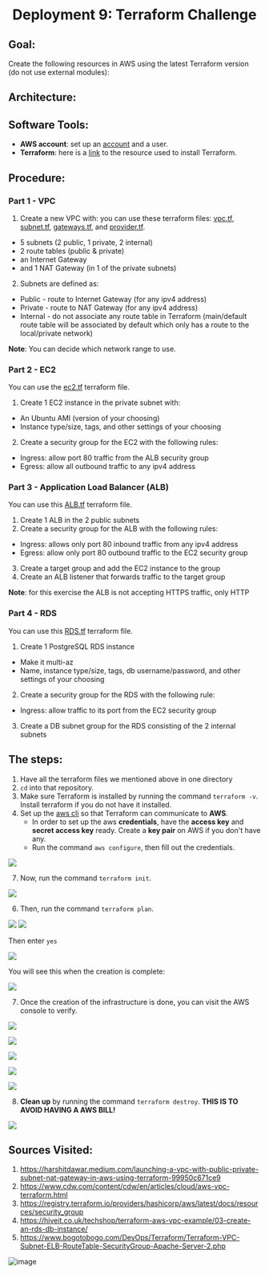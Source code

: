 <h1 align=center>Deployment 9: Terraform Challenge</h1>

## Goal: 

Create the following resources in AWS using the latest Terraform version (do not use external modules):

## Architecture:

## Software Tools:

   * **AWS account**: set up an [account](https://docs.aws.amazon.com/polly/latest/dg/setting-up.html) and a user.
   * **Terraform**: here is a [link](https://learn.hashicorp.com/tutorials/terraform/install-cli) to the resource used to install Terraform.

## Procedure:

### Part 1 - VPC
1. Create a new VPC with: you can use these terraform files: [vpc.tf](https://github.com/ibrahima1289/DEPLOY_09_TERRAFORM/blob/NAME/DEPLOYMENT9/vpc.tf), [subnet.tf](https://github.com/ibrahima1289/DEPLOY_09_TERRAFORM/blob/NAME/DEPLOYMENT9/subnet.tf), [gateways.tf](https://github.com/ibrahima1289/DEPLOY_09_TERRAFORM/blob/NAME/DEPLOYMENT9/gateways.tf), and [provider.tf](https://github.com/ibrahima1289/DEPLOY_09_TERRAFORM/blob/NAME/DEPLOYMENT9/provider.tf).
  * 5 subnets (2 public, 1 private, 2 internal)
  * 2 route tables (public & private)
  * an Internet Gateway
  * and 1 NAT Gateway (in 1 of the private subnets)

2. Subnets are defined as:
 * Public - route to Internet Gateway (for any ipv4 address)
 * Private - route to NAT Gateway (for any ipv4 address)
 * Internal - do not associate any route table in Terraform (main/default route table will be associated by default which only has a route to the local/private network)

**Note**: You can decide which network range to use.

### Part 2 - EC2

You can use the [ec2.tf](https://github.com/ibrahima1289/DEPLOY_09_TERRAFORM/blob/NAME/DEPLOYMENT9/ec2.tf) terraform file.
1. Create 1 EC2 instance in the private subnet with:
  * An Ubuntu AMI (version of your choosing)
  * Instance type/size, tags, and other settings of your choosing
2. Create a security group for the EC2 with the following rules:
  * Ingress: allow port 80 traffic from the ALB security group
  * Egress: allow all outbound traffic to any ipv4 address

### Part 3 - Application Load Balancer (ALB)

You can use this [ALB.tf](https://github.com/ibrahima1289/DEPLOY_09_TERRAFORM/blob/NAME/DEPLOYMENT9/ALB.tf) terraform file.

1. Create 1 ALB in the 2 public subnets
2. Create a security group for the ALB with the following rules:
  * Ingress: allows only port 80 inbound traffic from any ipv4 address
  * Egress: allow only port 80 outbound traffic to the EC2 security group
3. Create a target group and add the EC2 instance to the group
4. Create an ALB listener that forwards traffic to the target group

**Note**: for this exercise the ALB is not accepting HTTPS traffic, only HTTP

### Part 4 - RDS

You can use this [RDS.tf](https://github.com/ibrahima1289/DEPLOY_09_TERRAFORM/blob/NAME/DEPLOYMENT9/RDS.tf) terraform file.

1. Create 1 PostgreSQL RDS instance
  * Make it multi-az
  * Name, instance type/size, tags, db username/password, and other settings of your choosing
2. Create a security group for the RDS with the following rule:
  * Ingress: allow traffic to its port from the EC2 security group
3. Create a DB subnet group for the RDS consisting of the 2 internal subnets

## The steps:

1. Have all the terraform files we mentioned above in one directory
2. `cd` into that repository.
3. Make sure Terraform is installed by running the command `terraform -v`. Install terraform if you do not have it installed.
4. Set up the [aws cli](https://docs.aws.amazon.com/polly/latest/dg/setup-aws-cli.html) so that Terraform can communicate to **AWS**.
    * In order to set up the aws **credentials**, have the **access key** and **secret access key** ready. Create a **key pair** on AWS if you don't have any.
    * Run the command `aws configure`, then fill out the credentials.

![](images/d9-14.PNG)

7. Now, run the command `terraform init`.

![](images/d9-1.PNG)

6. Then, run the command `terraform plan`.

![](images/d9-2.PNG)
![](images/d9-3.PNG)

Then enter `yes`

![](images/d9-5.PNG)

You will see this when the creation is complete:

![](images/d9-11.PNG)

7. Once the creation of the infrastructure is done, you can visit the AWS console to verify.

![](images/d9-6.PNG)

![](images/d9-7.PNG)

![](images/d9-8.PNG)

![](images/d9-9.PNG)

![](images/d9-10.PNG)

8. **Clean up** by running the command `terraform destroy`. **THIS IS TO AVOID HAVING A AWS BILL!**

![](images/d9-13.PNG)

## Sources Visited:
1. https://harshitdawar.medium.com/launching-a-vpc-with-public-private-subnet-nat-gateway-in-aws-using-terraform-99950c671ce9
2. https://www.cdw.com/content/cdw/en/articles/cloud/aws-vpc-terraform.html
3. https://registry.terraform.io/providers/hashicorp/aws/latest/docs/resources/security_group
4. https://hiveit.co.uk/techshop/terraform-aws-vpc-example/03-create-an-rds-db-instance/
5. https://www.bogotobogo.com/DevOps/Terraform/Terraform-VPC-Subnet-ELB-RouteTable-SecurityGroup-Apache-Server-2.php
  

![image](https://p2zk82o7hr3yb6ge7gzxx4ki-wpengine.netdna-ssl.com/wp-content/uploads/terraform-x-aws-1.png)

